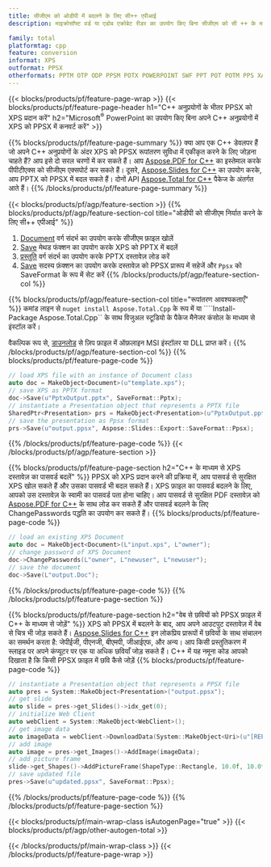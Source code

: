 ```yaml
---
title: सीजीएम को ओडीपी में बदलने के लिए सी++ एपीआई
description: माइक्रोसॉफ्ट वर्ड या एडोब एक्रोबेट रीडर का उपयोग किए बिना सीजीएम को सी ++ के माध्यम से ओडीपी में कनवर्ट करें

family: total
platformtag: cpp
feature: conversion
informat: XPS
outformat: PPSX
otherformats: PPTM OTP ODP PPSM POTX POWERPOINT SWF PPT POT POTM PPS XAML
---
```

{{< blocks/products/pf/feature-page-wrap >}}
{{< blocks/products/pf/feature-page-header h1="C++ अनुप्रयोगों के भीतर PPSX को XPS प्रदान करें" h2="Microsoft<sup>&reg;</sup> PowerPoint का उपयोग किए बिना अपने C++ अनुप्रयोगों में XPS को PPSX में कनवर्ट करें" >}}

{{% blocks/products/pf/feature-page-summary %}}
क्या आप एक C++ डेवलपर हैं जो अपने C++ अनुप्रयोगों के अंदर XPS को PPSX रूपांतरण सुविधा में एकीकृत करने के लिए जोड़ना चाहते हैं? आप इसे दो सरल चरणों में कर सकते हैं। आप [Aspose.PDF for C++](https://products.aspose.com/pdf/cpp/) का इस्तेमाल करके पीपीटीएक्स को सीजीएम एक्सपोर्ट कर सकते हैं। दूसरे, [Aspose.Slides for C++](https://products.aspose.com/slides/cpp/) का उपयोग करके, आप PPTX को PPSX में बदल सकते हैं। दोनों API [Aspose.Total for C++](https://products.aspose.com/total/cpp/) पैकेज के अंतर्गत आते हैं। 
{{% /blocks/products/pf/feature-page-summary  %}}

{{< blocks/products/pf/agp/feature-section >}}
{{% blocks/products/pf/agp/feature-section-col title="ओडीपी को सीजीएम निर्यात करने के लिए सी++ एपीआई" %}}
1. [Document](https://reference.aspose.com/pdf/cpp/class/aspose.pdf.document) वर्ग संदर्भ का उपयोग करके सीजीएम फ़ाइल खोलें
2. [Save](https://reference.aspose.com/pdf/cpp/class/aspose.pdf.document#a0184df207563187be7df37b8dbe443f6) मेथड फंक्शन का उपयोग करके XPS को PPTX में बदलें
3. [प्रस्तुति](https://reference.aspose.com/slides/cpp/class/aspose.slides.presentation) वर्ग संदर्भ का उपयोग करके PPTX दस्तावेज़ लोड करें
4. [Save](https://reference.aspose.com/slides/cpp/class/aspose.slides.presentation#afcd59ec697bf05c10f78c3869de2ec9e) सदस्य फ़ंक्शन का उपयोग करके दस्तावेज़ को PPSX प्रारूप में सहेजें और `Ppsx` को SaveFormat के रूप में सेट करें
{{% /blocks/products/pf/agp/feature-section-col %}}

{{% blocks/products/pf/agp/feature-section-col title="रूपांतरण आवश्यकताएँ" %}}
कमांड लाइन से ```nuget install Aspose.Total.Cpp``` के रूप में या ````Install-Package Aspose.Total.Cpp`` के साथ विजुअल स्टूडियो के पैकेज मैनेजर कंसोल के माध्यम से इंस्टॉल करें।

वैकल्पिक रूप से, [डाउनलोड](https://releases.aspose.com/total/cpp) से ज़िप फ़ाइल में ऑफ़लाइन MSI इंस्टॉलर या DLL प्राप्त करें।
{{% /blocks/products/pf/agp/feature-section-col %}}
{{% blocks/products/pf/feature-page-code %}}

```cpp
// load XPS file with an instance of Document class
auto doc = MakeObject<Document>(u"template.xps");
// save XPS as PPTX format 
doc->Save(u"PptxOutput.pptx", SaveFormat::Pptx);
// instantiate a Presentation object that represents a PPTX file
SharedPtr<Presentation> prs = MakeObject<Presentation>(u"PptxOutput.pptx");
// save the presentation as Ppsx format
prs->Save(u"output.ppsx", Aspose::Slides::Export::SaveFormat::Ppsx);  
```


{{% /blocks/products/pf/feature-page-code %}}
{{< /blocks/products/pf/agp/feature-section >}}

{{% blocks/products/pf/feature-page-section  h2="C++ के माध्यम से XPS दस्तावेज़ का पासवर्ड बदलें" %}}
PPSX को XPS प्रदान करने की प्रक्रिया में, आप पासवर्ड से सुरक्षित XPS खोल सकते हैं और उसका पासवर्ड भी बदल सकते हैं। XPS फ़ाइल का पासवर्ड बदलने के लिए, आपको उस दस्तावेज़ के स्वामी का पासवर्ड पता होना चाहिए। आप पासवर्ड से सुरक्षित PDF दस्तावेज़ को [Aspose.PDF for C++](https://products.aspose.com/pdf/cpp/) के साथ लोड कर सकते हैं और पासवर्ड बदलने के लिए ChangePasswords पद्धति का उपयोग कर सकते हैं।
{{% blocks/products/pf/feature-page-code %}}

```cpp
// load an existing XPS Document
auto doc = MakeObject<Document>(L"input.xps", L"owner");
// change password of XPS Document
doc->ChangePasswords(L"owner", L"newuser", L"newuser");
// save the document
doc->Save(L"output.Doc");
```

{{% /blocks/products/pf/feature-page-code  %}}
{{% /blocks/products/pf/feature-page-section %}}

{{% blocks/products/pf/feature-page-section  h2="वेब से छवियों को PPSX फ़ाइल में C++ के माध्यम से जोड़ें" %}}
XPS को PPSX में बदलने के बाद, आप अपने आउटपुट दस्तावेज़ में वेब से चित्र भी जोड़ सकते हैं। [Aspose.Slides for C++](https://products.aspose.com/slides/cpp/) इन लोकप्रिय प्रारूपों में छवियों के साथ संचालन का समर्थन करता है: जेपीईजी, पीएनजी, बीएमपी, जीआईएफ, और अन्य। आप किसी प्रस्तुतिकरण में स्लाइड पर अपने कंप्यूटर पर एक या अधिक छवियाँ जोड़ सकते हैं। C++ में यह नमूना कोड आपको दिखाता है कि किसी PPSX फ़ाइल में छवि कैसे जोड़ें
{{% blocks/products/pf/feature-page-code %}}

```cpp
// instantiate a Presentation object that represents a PPSX file
auto pres = System::MakeObject<Presentation>("output.ppsx");
// get slide
auto slide = pres->get_Slides()->idx_get(0);
// initialize Web Client    
auto webClient = System::MakeObject<WebClient>();
// get image data
auto imageData = webClient->DownloadData(System::MakeObject<Uri>(u"[REPLACE WITH URL]"));
// add image
auto image = pres->get_Images()->AddImage(imageData);
// add picture frame
slide->get_Shapes()->AddPictureFrame(ShapeType::Rectangle, 10.0f, 10.0f, 100.0f, 100.0f, image);
// save updated file
pres->Save(u"updated.ppsx", SaveFormat::Ppsx);
```

{{% /blocks/products/pf/feature-page-code  %}}
{{% /blocks/products/pf/feature-page-section %}}

{{< blocks/products/pf/main-wrap-class isAutogenPage="true" >}}
{{< blocks/products/pf/agp/other-autogen-total >}}

{{< /blocks/products/pf/main-wrap-class >}}
{{< /blocks/products/pf/feature-page-wrap >}}